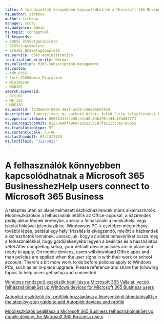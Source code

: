 ```yaml
---
title: A felhasználók könnyebben kapcsolódhatnak a Microsoft 365 Businesshez
ms.author: sirkkuw
author: sirkkuw
manager: scotv
ms.audience: Admin
ms.topic: conceptual
f1_keywords:
- O365E_BCSSetupComplete
- BCSSetupComplete
- BCS365_BCSSetupComplete
ms.service: o365-administration
localization_priority: Normal
ms.collection: M365-subscription-management
ms.custom:
- Adm_O365
- Core_O365Admin_Migration
- MiniMaven
- MSB365
search.appverid:
- BCS160
- MET150
- MOE150
ms.assetid: f338e660-6483-4eef-acb9-53dee5bd4408
description: Ismerje meg, mi várható üzleti felhő Suite telepítésének befejezése után.
ms.openlocfilehash: 02662341fbe35ce4ed2cf4b370e444b67a684771
ms.sourcegitcommit: 81273a9df49647286235b187fa2213c5ec7e8b62
ms.translationtype: MT
ms.contentlocale: hu-HU
ms.lasthandoff: 04/23/2019
ms.locfileid: "32276823"
---
```

# <a name="help-users-connect-to-microsoft-365-business"></a><span data-ttu-id="21ece-103">A felhasználók könnyebben kapcsolódhatnak a Microsoft 365 Businesshez</span><span class="sxs-lookup"><span data-stu-id="21ece-103">Help users connect to Microsoft 365 Business</span></span>

<span data-ttu-id="21ece-p101">A telepítés után az alapértelmezett eszközházirendek máris alkalmazhatók. Mobileszközökön a felhasználók letöltik az Office-appokat, a házirendek pedig akkor lépnek érvénybe, amikor a felhasználó a munkahelyi vagy iskolai fiókjával jelentkezik be. Windowsos PC-k esetében még néhány további lépés, például egy helyi frissítés is elvégzendő, mielőtt a házirendek alkalmazhatók lennének. Javasoljuk, hogy az alábbi témaköröket ossza meg a felhasználókkal, hogy gördülékenyebb legyen a beállítás és a használatba vétel.</span><span class="sxs-lookup"><span data-stu-id="21ece-p101">After completing setup, your default device policies are in place and ready to apply. On mobile devices, users will download Office apps and then policies are applied when the user signs in with their work or school account. There's a bit more work to do before policies apply to Windows PCs, such as an in-place upgrade. Please reference and share the following topics to help users get setup and connected.</span></span>
  
[<span data-ttu-id="21ece-108">Windows rendszerű eszközök beállítása a Microsoft 365 Vállalati verzió felhasználóinak</span><span class="sxs-lookup"><span data-stu-id="21ece-108">Set up Windows devices for Microsoft 365 Business users</span></span>](set-up-windows-devices.md)
  
[<span data-ttu-id="21ece-109">Autopilot-eszközök és -profilok hozzáadása a lépésenkénti útmutatóval</span><span class="sxs-lookup"><span data-stu-id="21ece-109">Use the step-by-step guide to add Autopilot devices and profile</span></span>](add-autopilot-devices-and-profile.md)
  
[<span data-ttu-id="21ece-110">Mobileszközök beállítása a Microsoft 365 Business felhasználóinak</span><span class="sxs-lookup"><span data-stu-id="21ece-110">Set up mobile devices for Microsoft 365 Business users</span></span>](set-up-mobile-devices.md)
  

